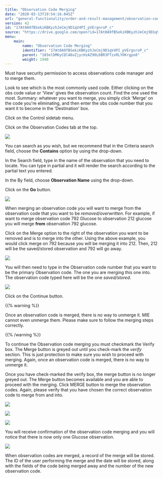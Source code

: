 ```yaml
---
title: "Observation Code Merging"
date: "2020-03-13T19:54:16.045Z"
url: "general-functionality/order-and-result-management/observation-code-merging.html"
version: 42
id: "17At0A9fBSekiKBKyzhJeCmj9D1qV4PI_pVErgnroP_c"
source: "https://drive.google.com/open?id=17At0A9fBSekiKBKyzhJeCmj9D1qV4PI_pVErgnroP_c"
menu:
    main:
        name: "Observation Code Merging"
        identifier: "17At0A9fBSekiKBKyzhJeCmj9D1qV4PI_pVErgnroP_c"
        parent: "103elDMKyCQlA8uZjycHzAZ90L6BR3FTzxRLYOKrgpo8"
        weight: 1940
---
```

Must have security permission to access observations code manager and to merge them.

Look to see which is the most commonly used code. Either clicking on the obs code value or ‘View' gives the observation count. Find the one used the most. Summary: whatever you want to merge, you simply click ‘Merge' on the code you're eliminating, and then enter the obs code number that you want it to become in the ‘Destination' box.

Click on the Control sidetab menu.

Click on the Observation Codes tab at the top.

![](observation-code-merging.images/image1.png)

You can search as you wish, but we recommend that in the Criteria search field, choose the **Contains** option by using the drop-down.

In the Search field, type in the name of the observation that you need to locate. You can type in partial and it will render the search according to the partial text you entered.

In the By field, choose **Observation Name** using the drop-down.

Click on the **Go** button.

![](observation-code-merging.images/image2.png)

When merging an observation code you will want to merge from the observation code that you want to be *removed/overwritten*. For example, if want to merge observation code 792 Glucose to observation 212 glucose you will merge **from** observation 792 glucose.

Click on the Merge option to the right of the observation you want to be removed and is to merge into the other. Using the above example, you would click merge on 792 because you will be merging it into 212. Then, 212 will be the saved/stored observation and 792 will go away.

![](observation-code-merging.images/image3.png)

You will then need to type in the Observation code number that you want to be the primary Observation code. The one you are merging this one into. The observation code typed here will be the one *saved/stored*.

![](observation-code-merging.images/image4.png)

Click on the Continue button.

{{% warning %}}

Once an observation code is merged, there is no way to unmerge it. MIE cannot even unmerge them. Please make sure to follow the merging steps correctly.

{{% /warning %}}


To continue the Observation code merging you must checkmark the Verify box. The Merge button is greyed out until you check-mark the *verify* section. This is just protection to make sure you wish to proceed with merging. Again, once an observation code is merged, there is no way to unmerge it.

Once you have check-marked the verify box, the merge button is no longer greyed out. The Merge button becomes available and you are able to proceed with the merging. Click MERGE button to merge the observation codes. Again, please verify that you have chosen the correct observation code to merge from and into.

![](observation-code-merging.images/image5.png)

![](observation-code-merging.images/image6.png)

![](observation-code-merging.images/image7.png)

You will receive confirmation of the observation code merging and you will notice that there is now only one Glucose observation.

![](observation-code-merging.images/image8.png)

When observation codes are merged, a record of the merge will be stored. The ID of the user performing the merge and the date will be stored, along with the fields of the code being merged away and the number of the new observation code.

